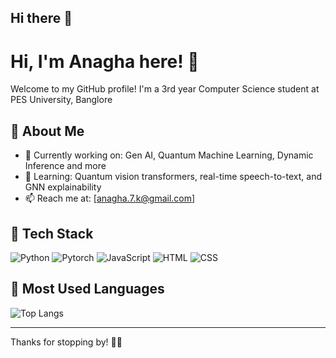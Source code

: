 ## Hi there 👋

<!--
**akdino/akdino** is a ✨ _special_ ✨ repository because its `README.md` (this file) appears on your GitHub profile.

Here are some ideas to get you started:

- 🔭 I’m currently working on ...
- 🌱 I’m currently learning ...
- 👯 I’m looking to collaborate on ...
- 🤔 I’m looking for help with ...
- 💬 Ask me about ...
- 📫 How to reach me: ...
- 😄 Pronouns: ...
- ⚡ Fun fact: ...
-->
#  Hi, I'm Anagha here! 🎀

Welcome to my GitHub profile! I'm a 3rd year Computer Science student at PES University, Banglore
## 🧠 About Me
- 🔭 Currently working on: Gen AI, Quantum Machine Learning, Dynamic Inference and more
- 🌱 Learning: Quantum vision transformers, real-time speech-to-text, and GNN explainability
- 📫 Reach me at: [anagha.7.k@gmail.com]



## 🚀 Tech Stack
![Python](https://img.shields.io/badge/Python-3776AB?style=flat-square&logo=python&logoColor=white)
![Pytorch](https://img.shields.io/badge/PyTorch-EE4C2C?style=flat-square&logo=PyTorch&logoColor=white)
![JavaScript](https://img.shields.io/badge/JavaScript-F7DF1E?style=flat-square&logo=javascript&logoColor=black)
![HTML](https://img.shields.io/badge/HTML5-E34F26?style=flat-square&logo=html5&logoColor=white)
![CSS](https://img.shields.io/badge/CSS3-1572B6?style=flat-square&logo=css3&logoColor=white)

## 🧮 Most Used Languages
![Top Langs](https://github-readme-stats.vercel.app/api/top-langs/?username=akdino&layout=compact&theme=radical)

---

Thanks for stopping by! 🎀🦋
